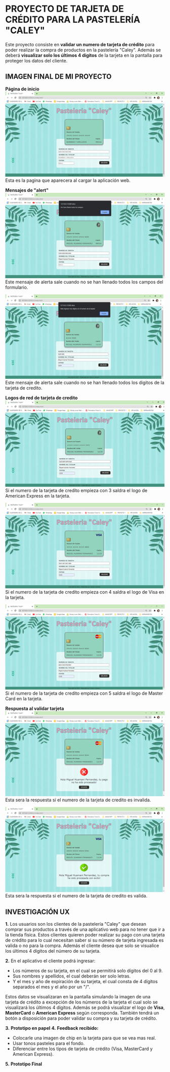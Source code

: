# PROYECTO DE TARJETA DE CRÉDITO PARA LA PASTELERÍA "CALEY"

Este proyecto consiste en **validar un numero de tarjeta de crédito** para poder realizar la compra de productos en la pastelería "Caley". Además se deberá **visualizar solo los últimos 4 dígitos** de la tarjeta en la pantalla para proteger los datos del cliente.

## IMAGEN FINAL DE MI PROYECTO

**Página de inicio**
![Pagina principal](index.png)
Esta es la pagina que aparecera al cargar la aplicación web.

**Mensajes de "alert"**
![Mensaje de alerta 1](alert1.png)
Este mensaje de alerta sale cuando no se han llenado todos los campos del formulario.

![Mensaje de alerta 2](alert2.png)
Este mensaje de alerta sale cuando no se han llenado todos los digitos de la tarjeta de credito.

**Logos de red de tarjeta de credito**
![Logo de red 1](red1.png)
Si el numero de la tarjeta de credito empieza con 3 saldra el logo de American Express en la tarjeta.

![Logo de red 2](red2.png)
Si el numero de la tarjeta de credito empieza con 4 saldra el logo de Visa en la tarjeta.

![Logo de red 3](red3.png)
Si el numero de la tarjeta de credito empieza con 5 saldra el logo de Master Card en la tarjeta.

**Respuesta al validar tarjeta**
![Respuesta de tarjeta invalida](mensaje1.png)
Esta sera la respuesta si el numero de la tarjeta de credito es invalida.

![Respuesta de tarjeta valida](mensaje2.png)
Esta sera la respuesta si el numero de la tarjeta de credito es valida.

## INVESTIGACIÓN UX

**1.** Los usuarios son los clientes de la pastelería "Caley" que desean comprar sus productos a través de una aplicativo web para no tener que ir a la tienda física. Estos clientes quieren poder realizar su pago con una tarjeta de crédito para lo cual necesitan saber si su número de tarjeta ingresada es valida o no para la compra. Además el cliente desea que solo se visualice los últimos 4 dígitos del número de su tarjeta.

**2.** En el aplicativo el cliente podrá ingresar:

- Los números de su tarjeta, en el cual se permitirá solo dígitos del 0 al 9.
- Sus nombres y apellidos, el cual deberán ser solo letras.
- Y el mes y año de expiración de su tarjeta, el cual consta de 4 dígitos separados el mes y el año por un "/".

Estos datos se visualizaran en la pantalla simulando la imagen de una tarjeta de crédito a excepción de los números de la tarjeta el cual solo se visualizará los últimos 4 dígitos. Además se podrá visualizar el logo de **Visa**, **MasterCard** o **American Express** según corresponda. También tendrá un botón a disposición para poder validar su compra y su tarjeta de crédito.

**3.** **Prototipo en papel**
**4.** **Feedback recibido:**

- Colocarle una imagen de chip en la tarjeta para que se vea mas real.
- Usar tonos pasteles para el fondo.
- Diferenciar entre los tipos de tarjeta de crédito (Visa, MasterCard y American Express).

**5.** **Prototipo Final**
